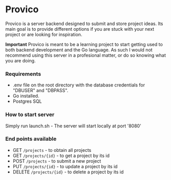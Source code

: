 # Provico
Provico is a server backend designed to submit and store project ideas. Its main goal is to provide 
different options if you are stuck with your next project or are looking for inspiration.

**Important**
Provico is meant to be a learning project to start getting used to both backend development and the Go language.
As such I would not recommend using this server in a profesional matter, or do so knowing what you are doing.

### Requirements
- .env file on the root directory with the database credentials for "DBUSER" and "DBPASS".
- Go installed.
- Postgres SQL 

### How to start server
Simply run launch.sh - The server will start locally at port '8080'

### End points available
- GET ```/projects``` - to obtain all projects
- GET ```/projects/{id}``` - to get a project by its id
- POST ```/projects``` - to submit a new project
- PUT ```/projects/{id}``` - to update a project by its id
- DELETE ```/projects/{id}``` - to delete a project by its id
